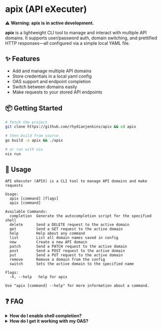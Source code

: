 # apix (API eXecuter)

⚠️ **Warning: apix is in active development.**

**apix** is a lightweight CLI tool to manage and interact with multiple API domains. It supports user/password auth, domain switching, and prettified HTTP responses—all configured via a simple local YAML file.

## ✨ Features

- Add and manage multiple API domains
- Store credentials in a local yaml config
- OAS support and endpoint completion
- Switch between domains easily
- Make requests to your stored API endpoints

## 📦 Getting Started

```sh
# fetch the project
git clone https://github.com/rhydianjenkins/apix && cd apix

# then build from source
go build -o apix && ./apix

# or run with nix
nix run
```

## 🚀 Usage

```
API eXecuter (APIX) is a CLI tool to manage API domains and make requests

Usage:
  apix [command] [flags]
  apix [command]

Available Commands:
  completion  Generate the autocompletion script for the specified shell
  delete      Send a DELETE request to the active domain
  get         Send a GET request to the active domain
  help        Help about any command
  list        List all domain names saved in config
  new         Create a new API domain
  patch       Send a PATCH request to the active domain
  post        Send a POST request to the active domain
  put         Send a PUT request to the active domain
  remove      Remove a domain from the config
  switch      Sets the active domain to the specified name

Flags:
  -h, --help   help for apix

Use "apix [command] --help" for more information about a command.
```

## ❓ FAQ

<details>
<summary><strong>How do I enable shell completion?</strong></summary>

If you haven't already, add your completion directory to `fpath`:

```sh
# in .zshrc, or wherever
fpath=($HOME/.local/zsh-completions $fpath)
compinit
```

Then generate the completion script:

```sh
# if you're using zsh...
apix completion zsh > ~/.local/zsh-completions/_apix
```
</details>

<details>
<summary><strong>How do I get it working with my OAS?</strong></summary>

TODO Rhydian

`apix` supports `json` and `yaml` OAS, as well as remote (http) hosted and local hosted specs.

You can specifiy which spec belongs to which domain in config:

```sh
apix new myapi https://api.example.domain --oas "https://api.example.domain/myOAS.json"
# ... or
apix new myapi https://api.example.domain --oas "/local/path/to/myOAS.json"
```

</details>
